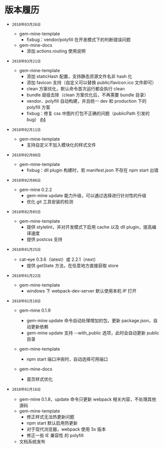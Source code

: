 # 版本履历

* `2018年03月26日`

  * gem-mine-template
    * fixbug：vendor/polyfill 在开发模式下的判断错误问题
  * gem-mine-docs
    * 添加 actions.routing 使用说明

* `2018年03月21日`

  * gem-mine-template
    * 添加 staticHash 配置，支持静态资源文件名非 hash 化
    * 添加 favicon 支持（自定义可以替换 public/favicon.ico 文件即可）
    * clean 方案优化，默认命令首次运行都会执行 clean
    * bundle 层级去除（clean 方案优化后，不再需要 bundle 目录）
    * vendor、polyfill 自动构建，并且统一 dev 和 production 下的 polyfill 方案
    * fixbug：修复 css 中图片打包不正确的问题（publicPath 引发的 bug） [#4](https://github.com/gem-mine/gem-mine/issues/3)

* `2018年02月11日`
  * gem-mine-template
    * 支持自定义不加入模块化的样式文件
* `2018年02月08日`

  * gem-mine-template
    * fixbug：dll plugin 构建时，若 manifest.json 不存在 npm start 出错

* `2018年02月06日`

  * gem-mine 0.2.2
    * gem-mine update 能力升级，可以通过选择进行针对性的升级
    * 优化 git 工具安装的检测

* `2018年02月05日`

  * gem-mine-template
    * 提供 stylelint，并对开发模式下启用 cache 以及 dll plugin，提高编译速度
    * 提供 postcss 支持

* `2018年01月25日`

  * cat-eye 0.3.6（latest）或 2.2.1（next）
    * 提供 getState 方法，在任意地方直接获取 store

* `2018年01月22日`

  * gem-mine-template
    * windows 下 webpack-dev-server 默认使用本机 IP 打开

* `2018年01月18日`

  * gem-mine 0.1.9

    * gem-mine update 命令自动处理增加的包，更新 package.json，自动更新依赖
    * gem-mine update 支持 --with_public 选项，此时会自动更新 public 目录

  * gem-mine-template
    * npm start 端口冲突时，自动选择可用端口
  * gem-mine-docs
    * 首页样式优化

* `2018年01月16日`

  * gem-mine 0.1.8，update 命令只更新 webpack 相关内容，不处理其他源码
  * gem-mine-template
    * 修正样式无法热更新问题
    * npm start 默认启用热更新
    * 对于现代浏览器，webpack 使用 3x 版本
    * 修正一些 IE 兼容性 的 polyfill
  * 文档系统发布
